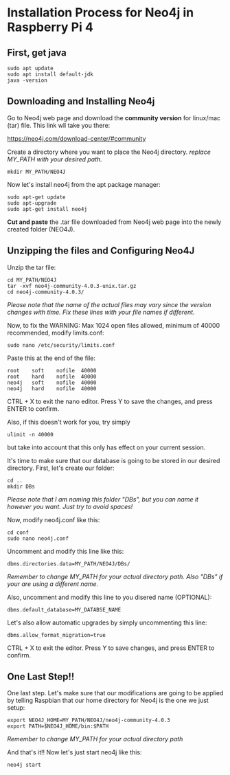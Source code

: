 # Installation Process for Neo4j in Raspberry Pi 4

## First, get java

```
sudo apt update
sudo apt install default-jdk
java -version
```

## Downloading and Installing Neo4j


Go to Neo4j web page and download the **community version** for linux/mac (tar) file. This link wll take you there:

https://neo4j.com/download-center/#community

Create a directory where you want to place the Neo4j directory. *replace MY_PATH with your desired path.*
```
mkdir MY_PATH/NEO4J
```
Now let's install neo4j from the apt package manager:
```
sudo apt-get update
sudo apt-upgrade
sudo apt-get install neo4j
```
**Cut and paste** the .tar file downloaded from Neo4j web page into the newly created folder (NEO4J).

## Unzipping the files and Configuring Neo4J

Unzip the tar file:

```
cd MY_PATH/NEO4J
tar -xvf neo4j-community-4.0.3-unix.tar.gz 
cd neo4j-community-4.0.3/
```
*Please note that the name of the actual files may vary since the version changes with time. Fix these lines with your file names if different.*

Now, to fix the WARNING: Max 1024 open files allowed, minimum of 40000 recommended, modify limits.conf:
```
sudo nano /etc/security/limits.conf
```
Paste this at the end of the file:
```
root    soft    nofile  40000
root    hard    nofile  40000
neo4j   soft    nofile  40000
neo4j   hard    nofile  40000
```
CTRL + X to exit the nano editor. Press Y to save the changes, and press ENTER to confirm. 

Also, if this doesn't work for you, try simply 

```ulimit -n 40000```

but take into account that this only has effect on your current session.

It's time to make sure that our database is going to be stored in our desired directory. First, let's create our folder:
```
cd ..
mkdir DBs
```
*Please note that I am naming this folder "DBs", but you can name it however you want. Just try to avoid spaces!*

Now, modify neo4j.conf like this:
```
cd conf
sudo nano neo4j.conf
```

Uncomment and modify this line like this:

```
dbms.directories.data=MY_PATH/NEO4J/DBs/
```
*Remember to change MY_PATH for your actual directory path. Also "DBs" if your are using a different name.*

Also, uncomment and modify this line to you disered name (OPTIONAL):

```
dbms.default_database=MY_DATABSE_NAME
```

Let's also allow automatic upgrades by simply uncommenting this line:

```
dbms.allow_format_migration=true
```

CTRL + X to exit the editor. Press Y to save changes, and press ENTER to confirm.

## One Last Step!!

One last step. Let's make sure that our modifications are going to be applied by telling Raspbian that our home directory for Neo4j is the one we just setup:

```
export NEO4J_HOME=MY_PATH/NEO4J/neo4j-community-4.0.3
export PATH=$NEO4J_HOME/bin:$PATH
```
*Remember to change MY_PATH for your actual directory path*

And that's it!! Now let's just start neo4j like this:

```
neo4j start
```